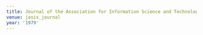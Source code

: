 ```yaml
---
title: Journal of the Association for Information Science and Technology (1979)
venue: jasis_journal
year: '1979'
---
```


